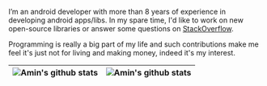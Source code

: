 I’m an android developer with more than 8 years of experience in developing android apps/libs. In my spare time, I'd like to work on new open-source libraries or answer some questions on [StackOverflow](https://stackoverflow.com/users/1631967/aminography). 

Programming is really a big part of my life and such contributions make me feel it's just not for living and making money, indeed it's my interest.

| ![Amin's github stats](https://github-readme-stats.vercel.app/api?username=aminography&show_icons=true&theme=dracula&hide_title=true) | ![Amin's github stats](https://github-readme-stats.vercel.app/api/top-langs/?username=aminography&layout=compact&theme=dracula&title_color=FFFFFF) |
| --- | --- | 

<!--
**aminography/aminography** is a ✨ _special_ ✨ repository because its `README.md` (this file) appears on your GitHub profile.

Here are some ideas to get you started:

- 🔭 I’m currently working on ...
- 🌱 I’m currently learning ...
- 👯 I’m looking to collaborate on ...
- 🤔 I’m looking for help with ...
- 💬 Ask me about ...
- 📫 How to reach me: ...
- 😄 Pronouns: ...
- ⚡ Fun fact: ...
-->
